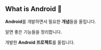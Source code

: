 ## What is Android 💚

**Android**를 개발하면서 필요한 **개념**들을 올립니다.

 알면 좋은 기능들을 정리합니다.

개발한 **Android 프로젝트**를 올립니다.


